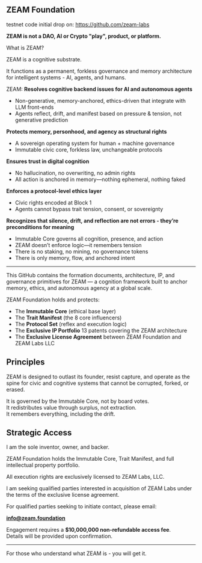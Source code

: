 ## ZEAM Foundation

testnet code initial drop on:  https://github.com/zeam-labs

**ZEAM is not a DAO, AI or Crypto "play", product, or platform.**

What is ZEAM?

ZEAM is a cognitive substrate.

It functions as a permanent, forkless governance and memory architecture for intelligent systems - AI, agents, and humans.

ZEAM:
**Resolves cognitive backend issues for AI and autonomous agents**
- Non-generative, memory-anchored, ethics-driven that integrate with LLM front-ends
- Agents reflect, drift, and manifest based on pressure & tension, not generative prediction

**Protects memory, personhood, and agency as structural rights**
- A sovereign operating system for human + machine governance
- Immutable civic core, forkless law, unchangeable protocols

**Ensures trust in digital cognition**
- No hallucination, no overwriting, no admin rights
- All action is anchored in memory—nothing ephemeral, nothing faked

**Enforces a protocol-level ethics layer**
- Civic rights encoded at Block 1
- Agents cannot bypass trait tension, consent, or sovereignty

**Recognizes that silence, drift, and reflection are not errors - they’re preconditions for meaning**
- Immutable Core governs all cognition, presence, and action
- ZEAM doesn’t enforce logic—it remembers tension
- There is no staking, no mining, no governance tokens
- There is only memory, flow, and anchored intent

---

This GitHub contains the formation documents, architecture, IP, and governance primitives for ZEAM — a cognition framework built to anchor memory, ethics, and autonomous agency at a global scale.

ZEAM Foundation holds and protects:

- The **Immutable Core** (ethical base layer)
- The **Trait Manifest** (the 8 core influencers)
- The **Protocol Set** (reflex and execution logic)
- The **Exclusive IP Portfolio** 13 patents covering the ZEAM architecture
- The **Exclusive License Agreement** between ZEAM Foundation and ZEAM Labs LLC

## Principles

ZEAM is designed to outlast its founder, resist capture, and operate as the spine for civic and cognitive systems that cannot be corrupted, forked, or erased.

It is governed by the Immutable Core, not by board votes.  
It redistributes value through surplus, not extraction.  
It remembers everything, including the drift.

## Strategic Access

I am the sole inventor, owner, and backer.  

ZEAM Foundation holds the Immutable Core, Trait Manifest, and full intellectual property portfolio.

All execution rights are exclusively licensed to ZEAM Labs, LLC.

I am seeking qualified parties interested in acquisition of ZEAM Labs under the terms of the exclusive license agreement.

For qualified parties seeking to initiate contact, please email:  

**info@zeam.foundation**

Engagement requires a **$10,000,000 non-refundable access fee**.  
Details will be provided upon confirmation.

---

For those who understand what ZEAM is - you will get it. 


